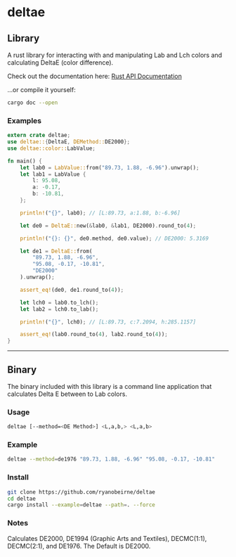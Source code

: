 # deltae

## Library

A rust library for interacting with and manipulating Lab and Lch colors and calculating DeltaE (color difference).

Check out the documentation here:
[Rust API Documentation](https://ryanobeirne.github.io/deltae)

...or compile it yourself:

```sh
cargo doc --open
```

### Examples

```rust
extern crate deltae;
use deltae::{DeltaE, DEMethod::DE2000};
use deltae::color::LabValue;

fn main() {
    let lab0 = LabValue::from("89.73, 1.88, -6.96").unwrap();
    let lab1 = LabValue {
        l: 95.08,
        a: -0.17,
        b: -10.81,
    };

    println!("{}", lab0); // [L:89.73, a:1.88, b:-6.96]

    let de0 = DeltaE::new(&lab0, &lab1, DE2000).round_to(4);

    println!("{}: {}", de0.method, de0.value); // DE2000: 5.3169

    let de1 = DeltaE::from(
        "89.73, 1.88, -6.96",
        "95.08, -0.17, -10.81",
        "DE2000"
    ).unwrap();

    assert_eq!(de0, de1.round_to(4));

    let lch0 = lab0.to_lch();
    let lab2 = lch0.to_lab();

    println!("{}", lch0); // [L:89.73, c:7.2094, h:285.1157]

    assert_eq!(lab0.round_to(4), lab2.round_to(4));
}
```

---

## Binary

The binary included with this library is a command line application that calculates Delta E between to Lab colors.

### Usage

```sh
deltae [--method=<DE Method>] <L,a,b,> <L,a,b>
```

### Example

```sh
deltae --method=de1976 "89.73, 1.88, -6.96" "95.08, -0.17, -10.81"
```

### Install

```sh
git clone https://github.com/ryanobeirne/deltae
cd deltae
cargo install --example=deltae --path=. --force
```

### Notes

Calculates DE2000, DE1994 (Graphic Arts and Textiles), DECMC(1:1), DECMC(2:1), and DE1976. The Default is DE2000.